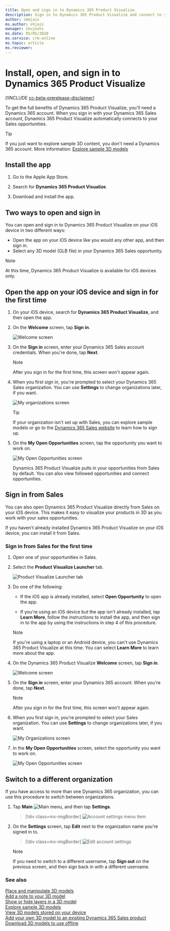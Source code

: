 ```yaml
---
title: Open and sign in to Dynamics 365 Product Visualize.
description: Sign in to Dynamics 365 Product Visualize and connect to your Dynamics 365 Sales opportunities
author: sbmjais
ms.author: shjais
manager: shujoshi
ms.date: 05/05/2020
ms.service: crm-online
ms.topic: article
ms.reviewer:
---
```


# Install, open, and sign in to Dynamics 365 Product Visualize

[!INCLUDE [cc-beta-prerelease-disclaimer](../includes/cc-beta-prerelease-disclaimer.md)]

To get the full benefits of Dynamics 365 Product Visualize, you'll need a Dynamics 365 account. When you sign in with your Dynamics 365 Sales account, Dynamics 365 Product Visualize automatically connects to your Sales opportunities.

> [!TIP]
> If you just want to explore sample 3D content, you don't need a Dynamics 365 account. More information: [Explore sample 3D models](explore-samples.md)
 
## Install the app

1. Go to the Apple App Store.

2. Search for **Dynamics 365 Product Visualize**.

3. Download and install the app.

## Two ways to open and sign in

You can open and sign in to Dynamics 365 Product Visualize on your iOS device in two different ways:

- Open the app on your iOS device like you would any other app, and then sign in.
- Select any 3D model (GLB file) in your Dynamics 365 Sales opportunity.

> [!NOTE]
> At this time, Dynamics 365 Product Visualize is available for iOS devices only.<!--SELF: Move this to the intro??-->

## Open the app on your iOS device and sign in for the first time

1.	On your iOS device, search for **Dynamics 365 Product Visualize**, and then open the app.

2.	On the **Welcome** screen, tap **Sign in**.

    ![Welcome screen](media/welcome.PNG "Welcome screen")
 
3.	On the **Sign in** screen, enter your Dynamics 365 Sales account credentials. When you're done, tap **Next**.  
 
    > [!NOTE]
    > After you sign in for the first time, this screen won't appear again.

4.	When you first sign in, you're prompted to select your Dynamics 365 Sales organization. You can use **Settings** to change organizations later, if you want.  

    ![My organizations screen](media/my-organizations.PNG "My organizations screen") 
 
    > [!TIP]
    > If your organization isn't set up with Sales, you can explore sample models or go to the [Dynamics 365 Sales website](https://trials.dynamics.com/Dynamics365/Signup/sales) to learn how to sign up.  

5.	On the **My Open Opportunities** screen, tap the opportunity you want to work on.  

    ![My Open Opportunities screen](media/my-open-opportunities.PNG "My Open Opportunities screen")
 
    Dynamics 365 Product Visualize pulls in your opportunities from Sales by default. You can also view followed opportunities and connect opportunities.
    
## Sign in from Sales

You can also open Dynamics 365 Product Visualize directly from Sales on your iOS device. This makes it easy to visualize your products in 3D as you work with your sales opportunities.

If you haven't already installed Dynamics 365 Product Visualize on your iOS device, you can install it from Sales.

### Sign in from Sales for the first time

1.	Open one of your opportunities in Sales.

2.	Select the **Product Visualize Launcher** tab.

    ![Product Visualize Launcher tab](media/dynamics-entrypoint.png "Product Visualize Launcher tab")

3.	Do one of the following:

    - If the iOS app is already installed, select **Open Opportunity** to open the app.

    - If you're using an iOS device but the app isn't already installed, tap **Learn More**, follow the instructions to install the app, and then sign in to the app by using the instructions in step 4<!--Edit okay? The numbers got out of sync.--> of this procedure.

    > [!NOTE]
    > If you're using a laptop or an Android device, you can't use Dynamics 365 Product Visualize at this time. You can select **Learn More** to learn more about the app.
 
4. On the Dynamics 365 Product Visualize **Welcome** screen, tap **Sign in**.

    ![Welcome screen](media/welcome.PNG "Welcome screen")
 
5. On the **Sign in** screen, enter your Dynamics 365 account. When you're done, tap **Next**.
 
    > [!NOTE]
    > After you sign in for the first time, this screen won't appear again.
    
6.  When you first sign in, you're prompted to select your Sales organization. You can use **Settings** to change organizations later, if you want.

    ![My Organizations screen](media/my-organizations.PNG "My Organizations screen") 
 
7.	In the **My Open Opportunities** screen, select the opportunity you want to work on.

    ![My Open Opportunities screen](media/my-open-opportunities.PNG "My Open Opportunities screen")
 
## Switch to a different organization

If you have access to more than one Dynamics 365 organization, you can use this procedure to switch between organizations.

1.	Tap **Main** ![Main menu](media/hamburger-icon.png "Main menu"), and then tap **Settings**.

    > [!div class=mx-imgBorder]
    > ![Account settings menu item](media/edit-account-settings.png "Account settings menu item")
  
2.	On the **Settings**<!--Edit okay?--> screen, tap **Edit** next to the organization name you're signed in to.

    > [!div class=mx-imgBorder]
    > ![Edit account settings](media/account-settings.png "Edit account settings")
 
    > [!NOTE]
    > If you need to switch to a different username, tap **Sign out** on the previous screen, and then sign back in with a different username.
    
### See also

[Place and manipulate 3D models](manipulate-models.md)<br>
[Add a note to your 3D model](add-note.md)<br>
[Show or hide layers in a 3D model](layers.md)<br>
[Explore sample 3D models](explore-samples.md)<br>
[View 3D models stored on your device](browse-models.md)<br>
[Add your own 3D model to an existing Dynamics 365 Sales product](add-model.md)<br>
[Download 3D models to use offline](download-models.md)
